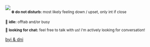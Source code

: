 <img align="left" src="https://cdn.discordapp.com/attachments/990036536999415858/1140437904028602439/image.png">

<small><p>⛔ <b>do not disturb:</b> most likely feeling down / upset, only int if close</p>
<p>🌙 <b>idle:</b> offtab and/or busy</p>
<p>💬 <b>looking for chat:</b> feel free to talk with us! i'm actively looking for conversation!</p></small>

<a href="https://bundles.cc/mvdkips">byi & dni</a>
